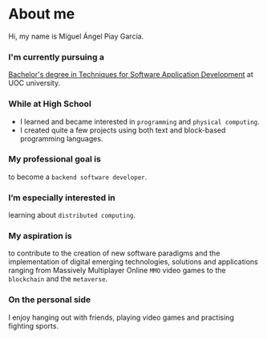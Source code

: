 # About me

Hi, my name is Miguel Ángel Piay García.

### I'm currently pursuing a
[Bachelor's degree in Techniques for Software Application Development](https://studies.uoc.edu/en/bachelors-degrees/software-development/presentation)
at UOC university.

### While at High School
- I learned and became interested in `programming` and `physical computing`.
- I created quite a few projects using both text and block-based programming languages.

### My professional goal is
to become a `backend software developer`.

### I’m especially interested in
learning about `distributed computing`.

### My aspiration is
to contribute to the creation of new software paradigms and the implementation of digital emerging technologies, solutions and applications ranging from Massively Multiplayer Online `MMO` video games to the `blockchain` and the `metaverse`.

### On the personal side
I enjoy hanging out with friends, playing video games and practising fighting sports.
